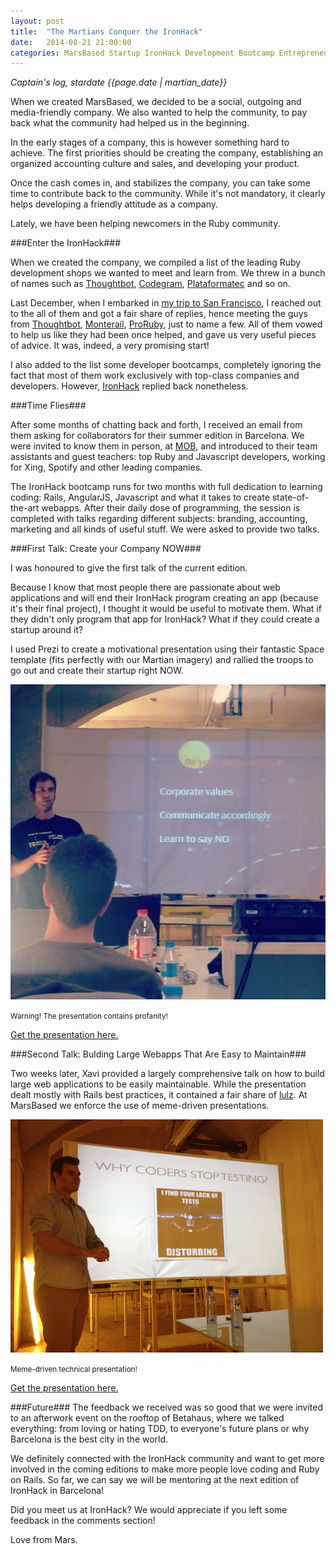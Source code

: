 ```yaml
---
layout: post
title:  "The Martians Conquer the IronHack"
date:   2014-08-21 21:00:00
categories: MarsBased Startup IronHack Development Bootcamp Entrepreneurship Barcelona Ruby Rails
---
```


*Captain's log, stardate {{page.date | martian_date}}*

When we created MarsBased, we decided to be a social, outgoing and media-friendly company. We also wanted to help the community, to pay back what the community had helped us in the beginning.

In the early stages of a company, this is however something hard to achieve. The first priorities should be creating the company, establishing an organized accounting culture and sales, and developing your product.

<!--more-->

Once the cash comes in, and stabilizes the company, you can take some time to contribute back to the community. While it's not mandatory, it clearly helps developing a friendly attitude as a company.

Lately, we have been helping newcomers in the Ruby community.

###Enter the IronHack###

When we created the company, we compiled a list of the leading Ruby development shops we wanted to meet and learn from. We threw in a bunch of names such as <a href="http://thoughtbot.com/" title="Thoughbot" target="_blank">Thoughtbot</a>, <a href="http://www.codegram.com/" title="Codegram" target="_blank">Codegram</a>, <a href="http://plataformatec.com.br/" title="Plataformatec" target="_blank">Plataformatec</a> and so on.

Last December, when I embarked in <a href="http://startupoddity.ghost.io/meeting-san-francisco/" title="Startup Oddity Blog" target="_blank">my trip to San Francisco</a>, I reached out to the all of them and got a fair share of replies, hence meeting the guys from <a href="http://thoughtbot.com/" title="Thoughbot" target="_blank">Thoughtbot</a>, <a href="http://monterail.com/" title="Monterail" target="_blank">Monterail</a>, <a href="http://prorubyteam.com/" title="ProRuby" target="_blank">ProRuby</a>, just to name a few. All of them vowed to help us like they had been once helped, and gave us very useful pieces of advice. It was, indeed, a very promising start!

I also added to the list some developer bootcamps, completely ignoring the fact that most of them work exclusively with top-class companies and developers. However, <a href="http://ironhack.com/" title="IronHack" target="_blank">IronHack</a> replied back nonetheless.

###Time Flies###

After some months of chatting back and forth, I received an email from them asking for collaborators for their summer edition in Barcelona. We were invited to know them in person, at <a href="http://mob-barcelona.com/" title="Makers of Barcelona" target="_blank">MOB</a>, and introduced to their team assistants and guest teachers: top Ruby and Javascript developers, working for Xing, Spotify and other leading companies.

The IronHack bootcamp runs for two months with full dedication to learning coding: Rails, AngularJS, Javascript and what it takes to create state-of-the-art webapps. After their daily dose of programming, the session is completed with talks regarding different subjects: branding, accounting, marketing and all kinds of useful stuff. We were asked to provide two talks.

###First Talk: Create your Company NOW###

I was honoured to give the first talk of the current edition.

Because I know that most people there are passionate about web applications and will end their IronHack program creating an app (because it's their final project), I thought it would be useful to motivate them. What if they didn't only program that app for IronHack? What if they could create a startup around it?

I used Prezi to create a motivational presentation using their fantastic Space template (fits perfectly with our Martian imagery) and rallied the troops to go out and create their startup right NOW.

<img src="/images/blog/post12a.jpg" alt="Àlex presenting at IronHack" title="Àlex presenting at IronHack" class="img-center img-rounded img-responsive" />
<p class="text-center img-footer"><small>Warning! The presentation contains profanity!</small></p>

<a href="http://prezi.com/ttqvo8ssl6ew/create-your-company-from-out-of-this-world/" title="Prepare your business to sky-rocket" target="_blank">Get the presentation here.</a>

###Second Talk: Bulding Large Webapps That Are Easy to Maintain###

Two weeks later, Xavi provided a largely comprehensive talk on how to build large web applications to be easily maintainable. While the presentation dealt mostly with Rails best practices, it contained a fair share of <a href="http://www.urbandictionary.com/define.php?term=lulz&defid=2539255" title="Definition of lulz" target="_blank">lulz</a>. At MarsBased we enforce the use of meme-driven presentations.

<img src="/images/blog/post12b.jpg" alt="Xavi presenting at IronHack" title="Xavi presenting at IronHack" class="img-center img-rounded img-responsive" />
<p class="text-center img-footer"><small>Meme-driven technical presentation!</small></p>

<a href="https://dl.dropboxusercontent.com/u/12625879/MarsBased/Ironhack%20presentation.pdf" title="Bulding Large Webapps That Are Easy to Maintain" target="_blank">Get the presentation here.</a>

###Future###
The feedback we received was so good that we were invited to an afterwork event on the rooftop of Betahaus, where we talked everything: from loving or hating TDD, to everyone's future plans or why Barcelona is the best city in the world.

We definitely connected with the IronHack community and want to get more involved in the coming editions to make more people love coding and Ruby on Rails. So far, we can say we will be mentoring at the next edition of IronHack in Barcelona!

Did you meet us at IronHack? We would appreciate if you left some feedback in the comments section!

Love from Mars.

